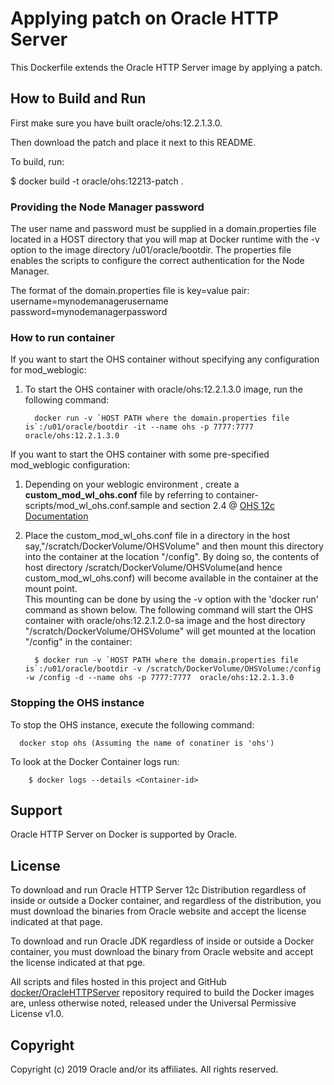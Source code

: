 Applying patch on Oracle HTTP Server 
===============
This Dockerfile extends the Oracle HTTP Server image by applying a patch.

## How to Build and Run

First make sure you have built oracle/ohs:12.2.1.3.0.

Then download the patch and place it next to this README.

To build, run:
      
   $ docker build  -t oracle/ohs:12213-patch .


### Providing the Node Manager password
The user name and password must be supplied in a domain.properties file located in a HOST directory that you will map at Docker runtime with the -v option to the image directory /u01/oracle/bootdir. The properties file enables the scripts to configure the correct authentication for the Node Manager.

The format of the domain.properties file is key=value pair:
username=mynodemanagerusername
password=mynodemanagerpassword

### How to run container


If you want to start the OHS container without specifying any configuration for mod_weblogic:
1. To start the OHS container with oracle/ohs:12.2.1.3.0 image, run the following command:

         docker run -v `HOST PATH where the domain.properties file is`:/u01/oracle/bootdir -it --name ohs -p 7777:7777 oracle/ohs:12.2.1.3.0


If you want to start the OHS container with some pre-specified mod_weblogic configuration:
1. Depending on your weblogic environment , create a **custom_mod_wl_ohs.conf** file by referring to container-scripts/mod_wl_ohs.conf.sample and section 2.4 @ [OHS 12c Documentation](http://docs.oracle.com/middleware/12213/webtier/develop-plugin/oracle.htm#PLGWL553)

2. Place the custom_mod_wl_ohs.conf file in a directory in the host say,"/scratch/DockerVolume/OHSVolume" and then mount this directory into the container at the location "/config".
   By doing so, the contents of host directory /scratch/DockerVolume/OHSVolume(and hence custom_mod_wl_ohs.conf) will become available in the container at the mount point.  
   This mounting can be done by using the -v option with the 'docker run' command as shown below. The following command will start the OHS container with oracle/ohs:12.2.1.2.0-sa image and the host   directory "/scratch/DockerVolume/OHSVolume" will get mounted at the location "/config" in the container:

         $ docker run -v `HOST PATH where the domain.properties file is`:/u01/oracle/bootdir -v /scratch/DockerVolume/OHSVolume:/config -w /config -d --name ohs -p 7777:7777  oracle/ohs:12.2.1.3.0

### Stopping the  OHS instance
To stop the OHS instance, execute the following command:

      docker stop ohs (Assuming the name of conatiner is 'ohs')


To look at the Docker Container logs run:

        $ docker logs --details <Container-id>


## Support
Oracle HTTP Server on Docker is supported by Oracle.


## License
To download and run Oracle HTTP Server 12c Distribution regardless of inside or outside a Docker container, and regardless of the distribution, you must download the binaries from Oracle website and accept the license indicated at that page.

To download and run Oracle JDK regardless of inside or outside a Docker container, you must download the binary from Oracle website and accept the license indicated at that pge.

All scripts and files hosted in this project and GitHub [docker/OracleHTTPServer](./) repository required to build the Docker images are, unless otherwise noted, released under the Universal Permissive License v1.0.

## Copyright
Copyright (c) 2019 Oracle and/or its affiliates. All rights reserved.
